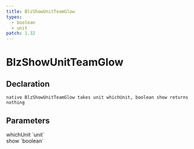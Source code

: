 ```yaml
---
title: BlzShowUnitTeamGlow
types:
  - boolean
  - unit
patch: 1.32
---
```


# BlzShowUnitTeamGlow

## Declaration

```
native BlzShowUnitTeamGlow takes unit whichUnit, boolean show returns nothing
```

## Parameters
<dl>
  <dt>whichUnit `unit`</dt>
  <dd></dd>

  <dt>show `boolean`</dt>
  <dd></dd>
</dl>